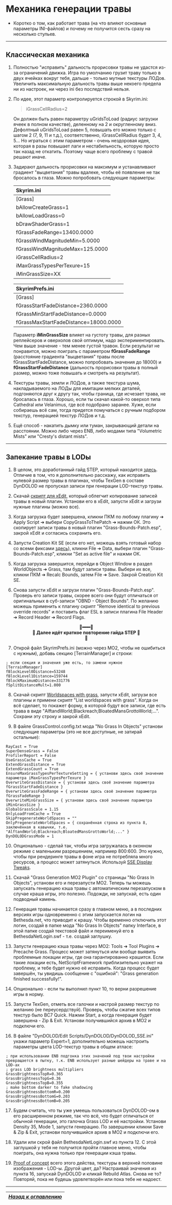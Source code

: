 # Механика генерации травы

+ Коротко о том, как работает трава (на что влияют основные параметры INI-файлов) и почему не получится сесть сразу на несколько стульев.

------

## Классическая механика

1) Полностью "исправить" дальность прорисовки травы не удастся из-за ограничений движка. Игра по умолчанию грузит траву только в двух ячейках вокруг тебя, дальше - только мутные текстуры ЛОДов. Увеличить максимальную дальность травы выше некоего предела ни из настроек, ни через ini без последствий нельзя.

2) По идее, этот параметр контролируется строкой в Skyrim.ini:

    > iGrassCellRadius=2

    Он должен быть равен параметру uGridsToLoad (радиус загрузки ячеек в полном качестве), деленному на 2 и округленному вниз. Дефолтный uGridsToLoad равен 5, повышать его можно только с шагом 2 (7, 9, 11 и т.д.), соответственно, iGrassCellRadius будет 3, 4, 5... Но играться с этим параметром - очень нездоровая идея, которая в разы повышает лаги и нестабильность, которую просто так назад не откатить. Поэтому чаще всего проблему с травой решают иначе.

3) Задирают дальность прорисовки на максимум и устанавливают градиент "выцветания" травы вдалеке, чтобы её появление не так бросалось в глаза. Можно попробовать следующие параметры:

    | Skyrim.ini                            |
    |:--------------------------------------|
    | [Grass]                               |
    | bAllowCreateGrass=1                   |
    | bAllowLoadGrass=0                     |
    | bDrawShaderGrass=1                    |
    | fGrassFadeRange=13400.0000            |
    | fGrassWindMagnitudeMin=5.0000         |
    | fGrassWindMagnitudeMax=125.0000       |
    | iGrassCellRadius=2                    |
    | iMaxGrassTypesPerTexure=15            |
    | iMinGrassSize=XX                      |

    | SkyrimPrefs.ini                       |
    |:--------------------------------------|
    | [Grass]                               |
    | fGrassStartFadeDistance=2360.0000     |
    | fGrassMinStartFadeDistance=0.0000     |
    | fGrassMaxStartFadeDistance=18000.0000 |

    Параметр **iMinGrassSize** влияет на густоту травы, для разных реплейсеров и оверхолов свой оптимум, надо экспериментировать. Чем выше значение - тем менее густой травон. Если результат не понравится, можно поиграть с параметром **fGrassFadeRange** (расстояние градиента "выцветания" травы после fGrassStartFadeDistance, можно попробовать значения до 18000) и **fGrassStartFadeDistance** (дальность прорисовки травы в полный размер, можно тоже повышать и смотреть на результат).

4) Текстуры травы, земли и ЛОДов, а также текстура шума, накладываемого на ЛОДы для имитации мелких деталей, подгоняются друг к другу так, чтобы граница, где исчезает трава, не бросалась в глаза. Хорошо, если ты скачал какой-то оверхол типа Cathedral или Velanimus, где всё подобрано заранее. Хуже, если собираешь всё сам, тогда придется помучаться с ручным подбором текстур, генерацией текстур ЛОДов и т.д.

5) Ещё способ - накатить дымку или туман, закрывающий детали на расстоянии. Можно либо через ENB, либо модами типа "Volumetric Mists" или "Cresty's distant mists".

------

## Запекание травы в LODы

1) В целом, это доработанный гайд STEP, который находится [здесь](https://stepmodifications.org/wiki/SkyrimSE:Grass_LOD_Guide). Отличие в том, что я дополнительно расскажу, как исправить нулевой размер травы в плагинах, чтобы TexGen в составе DynDOLOD не пропускал записи при генерации LOD-текстур травы.

2) Скачай [скрипт для xEdit](https://link.meridiano-web.com/sse:xedit-grass), который облегчит копирование записей травы в новый плагин. Установи его в xEdit, запусти xEdit и загрузи нужные плагины (можно все).

3) Когда загрузка будет завершена, кликни ПКМ по любому плагину ➔ Apply Script ➔ выбери CopyGrassToThePatch ➔ нажми ОК. Это скопирует записи травы в новый плагин "Grass-Bounds-Patch.esp", закрой xEdit и согласись сохранить его.

4) Запусти Creation Kit SE (если его нет, можешь взять готовый набор со всеми фиксами [здесь](https://link.meridiano-web.com/sse:ck-16438)), кликни File ➔ Data, выбери плагин "Grass-Bounds-Patch.esp", кликни "Set as active file" и нажми ОК.

5) Когда загрузка завершится, перейди в Object Window в раздел WorldObjects ➔ Grass, там будут записи травы. Выбери их все, кликни ПКМ ➔ Recalc Bounds, затем File ➔ Save. Закрой Creation Kit SE.

6) Снова запусти xEdit и загрузи плагин "Grass-Bounds-Patch.esp". Проверь его записи травы, скорее всего они будут отличаться от оригинальных в суб-записи "OBND - Object Bounds". По желанию можешь применить к плагину скрипт "Remove identical to previous override records" и поставить флаг ESL в записи плагина File Header ➔ Record Header ➔ Record Flags.

<b><p align="center">🔷━━━🔷  
🔷 Далее идёт краткое повторение гайда STEP 🔷  
🔷</p></b>

7) Открой файл SkyrimPrefs.ini (можно через МО2, чтобы не ошибиться с нужным), добавь секцию [TerrainManager] и строки:
```
; если секция и значения уже есть, то замени нужное
[TerrainManager]
fBlockLevel0Distance=53248
fBlockLevel1Distance=159744
fBlockMaximumDistance=331776
fSplitDistanceMult=1.000
```

8) Скачай скрипт [Worldspaces with grass](https://www.nexusmods.com/skyrimspecialedition/mods/55152), запусти xEdit, загрузи все плагины и примени скрипт "List worldspaces with grass". Когда он всё сделает, то покажет форму, в которой будут все записи, где есть трава в виде "AlftandWorld;Blackreach;BloatedMansGrottoWorld;...". Сохрани эту строку и закрой xEdit.

9) В файле GrassControl.config.txt мода "No Grass In Objects" установи следующие параметры (это не все доступные, не затирай остальные):
```
RayCast = True
SuperDenseGrass = False
ProfilerReport = False
UseGrassCache = True
ExtendGrassDistance = True
ExtendGrassCount = True
EnsureMaxGrassTypesPerTextureSetting = { установи здесь своё значение параметра iMaxGrassTypesPerTexure }
OverwriteGrassDistance = { установи здесь своё значение параметра fGrassStartFadeDistance }
OverwriteGrassFadeRange = { установи здесь своё значение параметра fGrassFadeRange }
OverwriteMinGrassSize = { установи здесь своё значение параметра iMinGrassSize }
GlobalGrassScale = 1.15
OnlyLoadFromCache = True
SkipPregenerateWorldSpaces = ""
OnlyPregenerateWorldSpaces = { сохранённая строка из пункта 8, заключённая в кавычки, т.е. "AlftandWorld;Blackreach;BloatedMansGrottoWorld;..." }
DynDOLODGrassMode = 1
```

10) Опционально - сделай так, чтобы игра загружалась в оконном режиме с маленьким разрешением, например 800:600. Это нужно, чтобы при рендеринге травы в фоне игра не потребляла много ресурсов, а процесс может затянуться. Используй [SSE Display Tweaks](https://www.nexusmods.com/skyrimspecialedition/mods/34705).

11) Скачай "Grass Generation MO2 Plugin" со страницы "No Grass In Objects", установи его и перезапусти МО2. Теперь ты можешь запускать генерацию кэша травы с автоматическим перезапуском в случае краша игры, это полезно. Подожди, не запускай, есть один подводный камень.

12) Генерация травы начинается сразу в главном меню, а в последних версиях игры одновременно с этим запускается логин на Bethesda.net, что приводит к крашу. Чтобы временно отключить этот логин, создай в папке мода "No Grass In Objects" папку Interface, в этой папке создай текстовой файл и переименуй его в BethesdaNetLogin.swf - т.е. создай заглушку.

13) Запусти генерацию кэша травы через МО2: Tools ➔ Tool Plugins ➔ Precache Grass. Процесс может затянуться или вообще выявить проблемные локации игры, где она гарантированно крашится. Если такие локации есть, NetScriptFramework приблизительно укажет на проблему, и тебе будет нужно её исправить. Когда процесс будет завершён, ты увидишь сообщение с "ошибкой": "Grass generation finished successfully!".

14) Опционально - если ты выполнил пункт 10, то верни разрешение игры в норму.

15) Запусти TexGen, отметь все галочки и настрой размер текстур по желанию (не переусердствуй). Проверь, чтобы сжатие всех типов текстур было BC7 Quick. Нажми Start, а когда генерация будет завершена - Zip & Exit. Установи получившийся архив в МО2 и подключи его.

16) В файле "DynDOLOD/Edit Scripts/DynDOLOD/DynDOLOD_SSE.ini" укажи параметр Expert=1, дополнительно можешь настроить параметры цвета LOD-текстур травы в общем атласе:
```
; при использовании ENB подгонка этих значений под твои настройки превращается в пытку, т.к. ENB использует разные шейдеры на траве и на LOD-ах
; grass LOD brightness multipliers
GrassBrightnessTopR=0.365
GrassBrightnessTopG=0.36
GrassBrightnessTopB=0.355
; make bottom darker to fake shadowing
GrassBrightnessBottomR=0.200
GrassBrightnessBottomG=0.203
GrassBrightnessBottomB=0.205
```

17) Будем считать, что ты уже умеешь пользоваться DynDOLOD-ом в его расширенном режиме, так что всё, что будет отличаться от обычной генерации, это галочка Grass LOD и её настройки. Установи Density 35, Mode 1, запусти генерацию. По завершении кликни Save & Zip & Exit, установи получившийся архив в МО2 и подключи его.

18) Удали или скрой файл BethesdaNetLogin.swf из пункта 12. С этой заглушкой у тебя не получится пройти главное меню, чтобы поиграть, она нужна только при генерации кэша травы.

19) [Proof of concept](https://i.imgur.com/bZhmcqR.png) всего этого действа, текстуры в верхней половине изображения - LOD-ы. Другой цвет, да? Настраивай значения из пункта 16, запускай DynDOLOD и кликай Rebuild Atlas. Снова не то? Повторяй, пока не будешь удовлетворён или пока тебе не надоест.

------

|[*Назад к оглавлению*](../01_Оглавление.md)|
|:---:|
